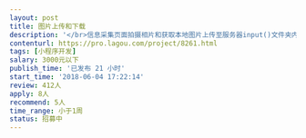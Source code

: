 ```yaml
---                
layout: post       
title: 图片上传和下载           
description: '</br>信息采集页面拍摄相片和获取本地图片上传至服务器input()文件夹内。</br>信息分享页面显示output文件夹内图片名称，可以下载。</br>我的页面暂无。</br>服务器已经配置好，域名已有，已配置项目，j2ee，在这个项目里面写就行。</br>'     
contenturl: https://pro.lagou.com/project/8261.html      
tags: [小程序开发]            
salary: 3000元以下          
publish_time: '已发布 21 小时'         
start_time: '2018-06-04 17:22:14'           
review: 412人                   
apply: 8人                   
recommend: 5人                   
time_range: 小于1周              
status: 招募中                  
---                 
```

